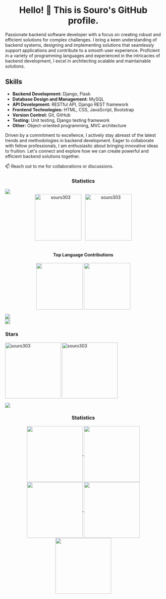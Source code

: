  <h1 align="center">Hello! 👋 This is Souro's GitHub profile.</h1>

  <p>Passionate backend software developer with a focus on creating robust and efficient solutions for complex challenges.
    I bring a keen understanding of backend systems, designing and implementing solutions that seamlessly support applications
    and contribute to a smooth user experience. Proficient in a variety of programming languages and experienced in the
    intricacies of backend development, I excel in architecting scalable and maintainable solutions.</p>

  <h2>Skills</h2>
  <ul>
    <li><strong>Backend Development:</strong> Django, Flask</li>
    <li><strong>Database Design and Management:</strong> MySQL</li>
    <li><strong>API Development:</strong> RESTful API, Django REST framework</li>
    <li><strong>Frontend Technologies:</strong> HTML, CSS, JavaScript, Bootstrap</li>
    <li><strong>Version Control:</strong> Git, GitHub</li>
    <li><strong>Testing:</strong> Unit testing, Django testing framework</li>
    <li><strong>Other:</strong> Object-oriented programming, MVC architecture</li>
  </ul>

  <p>Driven by a commitment to excellence, I actively stay abreast of the latest trends and methodologies in backend
    development. Eager to collaborate with fellow professionals, I am enthusiastic about bringing innovative ideas to
    fruition. Let's connect and explore how we can create powerful and efficient backend solutions together.</p>

  <p>📫 Reach out to me for collaborations or discussions.</p>

<h3 align="center">Statistics</h3>
<img src="https://user-images.githubusercontent.com/73097560/115834477-dbab4500-a447-11eb-908a-139a6edaec5c.gif">

<div align="center">
<img align="center" height="150em" src="https://github-readme-streak-stats.herokuapp.com/?user=souro303&theme=dark" alt="souro303" />
&nbsp;
<img align="center" height="150em" src="https://github-readme-stats.vercel.app/api/top-langs/?username=souro303&layout=compact&theme=dark" alt=souro303 />
</div>
<br>
<h4 align="center">Top Language Contributions</h4>
<p align="center">  
<img align="center" src="http://github-profile-summary-cards.vercel.app/api/cards/profile-details?username=souro303&theme=algolia" height="150em" />
<img align="center" src="http://github-profile-summary-cards.vercel.app/api/cards/productive-time?username=souro303&theme=algolia" height="150em" />
</p>

<img src="https://user-images.githubusercontent.com/73097560/115834477-dbab4500-a447-11eb-908a-139a6edaec5c.gif">



<div> <a href="https://github.com/souro303" target="_blank"><img src="https://img.shields.io/badge/GitHub-100000?style=for-the-badge&logo=github&logoColor=white" target="_blank"></a>
</div><h3 align="left">Stars</h3>
<img align="left" height="180em" src="https://github-readme-stats.vercel.app/api/top-langs/?username=souro303&layout=compact&theme=dark" alt=souro303 />

<p><img align="center" height="180em" src="https://github-readme-streak-stats.herokuapp.com/?user=souro303&theme=dark" alt="souro303" /></p>

<img src="https://user-images.githubusercontent.com/73097560/115834477-dbab4500-a447-11eb-908a-139a6edaec5c.gif"><h3 align="center">Statistics</h3>
<div align="center">
<a href="https://github.com/souro303">
<img align="center" src="http://github-profile-summary-cards.vercel.app/api/cards/stats?username=souro303&theme=2077" height="180em" />
<img align="center" src="http://github-profile-summary-cards.vercel.app/api/cards/most-commit-language?username=souro303&theme=2077" height="180em" />
<img align="center" src="http://github-profile-summary-cards.vercel.app/api/cards/repos-per-language?username=souro303&theme=2077" height="180em" />
<img align="center" src="http://github-profile-summary-cards.vercel.app/api/cards/productive-time?username=souro303&theme=algolia" height="180em" />
<img align="center" src="http://github-profile-summary-cards.vercel.app/api/cards/profile-details?username=souro303&theme=algolia" height="180em" />
</div>
